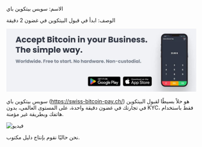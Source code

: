 الاسم: سويس بيتكوين باي

الوصف: ابدأ في قبول البيتكوين في غضون 2 دقيقة

![الغلاف](assets/cover.jpeg)

سويس بيتكوين باي (https://swiss-bitcoin-pay.ch/) هو حلاً بسيطًا لقبول البيتكوين في تجارتك في غضون دقيقة واحدة، على المستوى العالمي، بدون KYC، فقط باستخدام هاتفك وبطريقة غير مؤمنة.

![فيديو](https://youtu.be/_yAyJReq3Dg)

نحن حاليًا نقوم بإنتاج دليل مكتوب.
